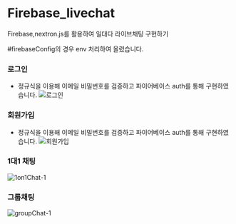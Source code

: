 # Firebase_livechat
Firebase,nextron.js를 활용하여 일대다 라이브채팅 구현하기

#firebaseConfig의 경우 env 처리하여 올렸습니다.

### 로그인
- 정규식을 이용해 이메일 비밀번호를 검증하고 파이어베이스 auth를 통해 구현하였습니다.
![로그인](https://user-images.githubusercontent.com/97964123/183098266-2d02374e-21d4-48c3-acc6-44db3b02cb46.gif)

### 회원가입
- 정규식을 이용해 이메일 비밀번호를 검증하고 파이어베이스 auth를 통해 구현하였습니다.
![회원가입](https://user-images.githubusercontent.com/97964123/183098318-b6b2be8f-b0e4-4b88-9590-f3da8d37c618.gif)

### 1대1 채팅
![1on1Chat-1](https://user-images.githubusercontent.com/97964123/183099229-6e8e54b6-f9ab-49e2-8303-e47ca5b57be4.gif)

### 그룹채팅
![groupChat-1](https://user-images.githubusercontent.com/97964123/183099390-2cfec489-699f-49fe-a0ae-f60f56e1b9b7.gif)
